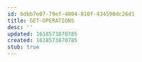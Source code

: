 ```yaml
---
id: 6dbb7e07-79ef-4804-810f-434590dc26d1
title: GET-OPERATIONS
desc: ''
updated: 1618573870785
created: 1618573870785
stub: true
---
```


